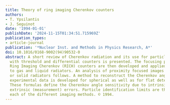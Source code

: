 ```yaml
---
title: Theory of ring imaging Cherenkov counters
authors:
- T. Ypsilantis
- J. Seguinot
date: '1994-01-01'
publishDate: '2024-11-15T01:34:51.715969Z'
publication_types:
- article-journal
publication: '*Nuclear Inst. and Methods in Physics Research, A*'
doi: 10.1016/0168-9002(94)90532-0
abstract: A short review of Cherenkov radiation and its use for particle identification
  with threshold and differential counters is presented. The focusing principles of
  Ring Imaging Cherenkov (RICH) counters are then developed and applied successively
  to gas and liquid radiators. An analysis of proximity focused images from liquid
  or solid radiators follows. A method to reconstruct the Cherenkov angle from the
  experimental data is developed for spherical as well as for flat detector surfaces.
  These formulas define the Cherenkov angle sensitivity due to intrinsic as well as
  extrinsic (measurement) errors. Particle identification limits are then given for
  each of the different imaging methods. © 1994.
---
```

